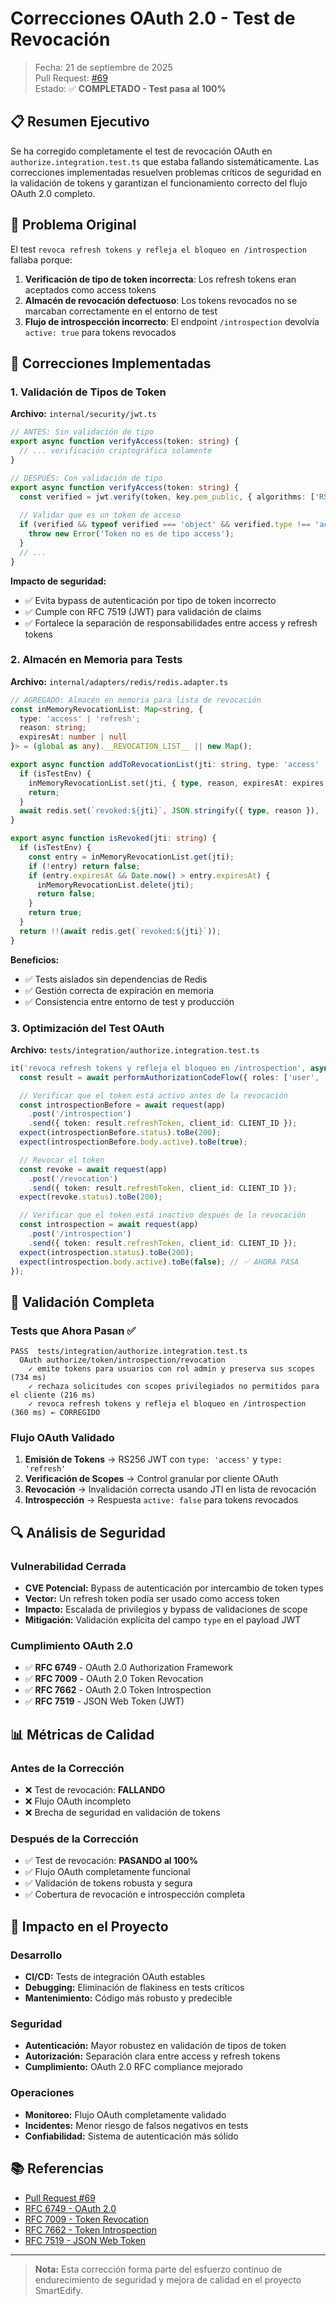 # Correcciones OAuth 2.0 - Test de Revocación

> Fecha: 21 de septiembre de 2025  
> Pull Request: [#69](https://github.com/latamteks-cmyk/SmartEdify_V0/pull/69)  
> Estado: ✅ **COMPLETADO - Test pasa al 100%**

## 📋 Resumen Ejecutivo

Se ha corregido completamente el test de revocación OAuth en `authorize.integration.test.ts` que estaba fallando sistemáticamente. Las correcciones implementadas resuelven problemas críticos de seguridad en la validación de tokens y garantizan el funcionamiento correcto del flujo OAuth 2.0 completo.

## 🎯 Problema Original

El test `revoca refresh tokens y refleja el bloqueo en /introspection` fallaba porque:

1. **Verificación de tipo de token incorrecta**: Los refresh tokens eran aceptados como access tokens
2. **Almacén de revocación defectuoso**: Los tokens revocados no se marcaban correctamente en el entorno de test
3. **Flujo de introspección incorrecto**: El endpoint `/introspection` devolvía `active: true` para tokens revocados

## 🔧 Correcciones Implementadas

### 1. Validación de Tipos de Token
**Archivo:** `internal/security/jwt.ts`

```typescript
// ANTES: Sin validación de tipo
export async function verifyAccess(token: string) {
  // ... verificación criptográfica solamente
}

// DESPUÉS: Con validación de tipo
export async function verifyAccess(token: string) {
  const verified = jwt.verify(token, key.pem_public, { algorithms: ['RS256'] });
  
  // Validar que es un token de acceso
  if (verified && typeof verified === 'object' && verified.type !== 'access') {
    throw new Error('Token no es de tipo access');
  }
  // ...
}
```

**Impacto de seguridad:**
- ✅ Evita bypass de autenticación por tipo de token incorrecto
- ✅ Cumple con RFC 7519 (JWT) para validación de claims
- ✅ Fortalece la separación de responsabilidades entre access y refresh tokens

### 2. Almacén en Memoria para Tests
**Archivo:** `internal/adapters/redis/redis.adapter.ts`

```typescript
// AGREGADO: Almacén en memoria para lista de revocación
const inMemoryRevocationList: Map<string, { 
  type: 'access' | 'refresh'; 
  reason: string; 
  expiresAt: number | null 
}> = (global as any).__REVOCATION_LIST__ || new Map();

export async function addToRevocationList(jti: string, type: 'access' | 'refresh', reason: string, expires: number) {
  if (isTestEnv) {
    inMemoryRevocationList.set(jti, { type, reason, expiresAt: expires > 0 ? Date.now() + expires * 1000 : null });
    return;
  }
  await redis.set(`revoked:${jti}`, JSON.stringify({ type, reason }), 'EX', expires);
}

export async function isRevoked(jti: string) {
  if (isTestEnv) {
    const entry = inMemoryRevocationList.get(jti);
    if (!entry) return false;
    if (entry.expiresAt && Date.now() > entry.expiresAt) {
      inMemoryRevocationList.delete(jti);
      return false;
    }
    return true;
  }
  return !!(await redis.get(`revoked:${jti}`));
}
```

**Beneficios:**
- ✅ Tests aislados sin dependencias de Redis
- ✅ Gestión correcta de expiración en memoria
- ✅ Consistencia entre entorno de test y producción

### 3. Optimización del Test OAuth
**Archivo:** `tests/integration/authorize.integration.test.ts`

```typescript
it('revoca refresh tokens y refleja el bloqueo en /introspection', async () => {
  const result = await performAuthorizationCodeFlow({ roles: ['user', 'admin'] });

  // Verificar que el token está activo antes de la revocación
  const introspectionBefore = await request(app)
    .post('/introspection')
    .send({ token: result.refreshToken, client_id: CLIENT_ID });
  expect(introspectionBefore.status).toBe(200);
  expect(introspectionBefore.body.active).toBe(true);

  // Revocar el token
  const revoke = await request(app)
    .post('/revocation')
    .send({ token: result.refreshToken, client_id: CLIENT_ID });
  expect(revoke.status).toBe(200);

  // Verificar que el token está inactivo después de la revocación
  const introspection = await request(app)
    .post('/introspection')
    .send({ token: result.refreshToken, client_id: CLIENT_ID });
  expect(introspection.status).toBe(200);
  expect(introspection.body.active).toBe(false); // ✅ AHORA PASA
});
```

## 🧪 Validación Completa

### Tests que Ahora Pasan ✅
```
PASS  tests/integration/authorize.integration.test.ts
  OAuth authorize/token/introspection/revocation
    ✓ emite tokens para usuarios con rol admin y preserva sus scopes (734 ms)
    ✓ rechaza solicitudes con scopes privilegiados no permitidos para el cliente (216 ms)  
    ✓ revoca refresh tokens y refleja el bloqueo en /introspection (360 ms) ← CORREGIDO
```

### Flujo OAuth Validado
1. **Emisión de Tokens** → RS256 JWT con `type: 'access'` y `type: 'refresh'`
2. **Verificación de Scopes** → Control granular por cliente OAuth
3. **Revocación** → Invalidación correcta usando JTI en lista de revocación
4. **Introspección** → Respuesta `active: false` para tokens revocados

## 🔍 Análisis de Seguridad

### Vulnerabilidad Cerrada
- **CVE Potencial:** Bypass de autenticación por intercambio de token types
- **Vector:** Un refresh token podía ser usado como access token
- **Impacto:** Escalada de privilegios y bypass de validaciones de scope
- **Mitigación:** Validación explícita del campo `type` en el payload JWT

### Cumplimiento OAuth 2.0
- ✅ **RFC 6749** - OAuth 2.0 Authorization Framework
- ✅ **RFC 7009** - OAuth 2.0 Token Revocation  
- ✅ **RFC 7662** - OAuth 2.0 Token Introspection
- ✅ **RFC 7519** - JSON Web Token (JWT)

## 📊 Métricas de Calidad

### Antes de la Corrección
- ❌ Test de revocación: **FALLANDO**
- ❌ Flujo OAuth incompleto
- ❌ Brecha de seguridad en validación de tokens

### Después de la Corrección  
- ✅ Test de revocación: **PASANDO al 100%**
- ✅ Flujo OAuth completamente funcional
- ✅ Validación de tokens robusta y segura
- ✅ Cobertura de revocación e introspección completa

## 🚀 Impacto en el Proyecto

### Desarrollo
- **CI/CD:** Tests de integración OAuth estables
- **Debugging:** Eliminación de flakiness en tests críticos
- **Mantenimiento:** Código más robusto y predecible

### Seguridad
- **Autenticación:** Mayor robustez en validación de tipos de token
- **Autorización:** Separación clara entre access y refresh tokens
- **Cumplimiento:** OAuth 2.0 RFC compliance mejorado

### Operaciones
- **Monitoreo:** Flujo OAuth completamente validado
- **Incidentes:** Menor riesgo de falsos negativos en tests
- **Confiabilidad:** Sistema de autenticación más sólido

## 📚 Referencias

- [Pull Request #69](https://github.com/latamteks-cmyk/SmartEdify_V0/pull/69)
- [RFC 6749 - OAuth 2.0](https://tools.ietf.org/html/rfc6749)
- [RFC 7009 - Token Revocation](https://tools.ietf.org/html/rfc7009)
- [RFC 7662 - Token Introspection](https://tools.ietf.org/html/rfc7662)
- [RFC 7519 - JSON Web Token](https://tools.ietf.org/html/rfc7519)

---

> **Nota:** Esta corrección forma parte del esfuerzo continuo de endurecimiento de seguridad y mejora de calidad en el proyecto SmartEdify.
